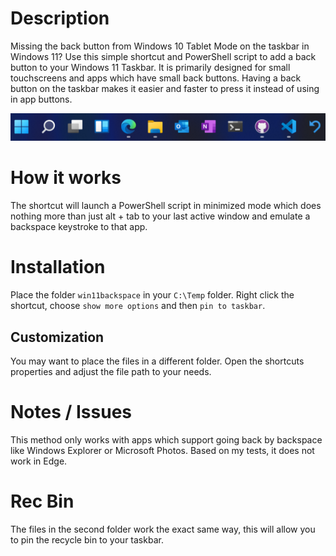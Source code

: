 # Description

Missing the back button from Windows 10 Tablet Mode on the taskbar in Windows 11?
Use this simple shortcut and PowerShell script to add a back button to your Windows 11 Taskbar.
It is primarily designed for small touchscreens and apps which have small back buttons. Having a back button on the taskbar makes it easier and faster to press it instead of using in app buttons.

![Taskbar](taskbar.png)

# How it works
The shortcut will launch a PowerShell script in minimized mode which does nothing more than just alt + tab to your last active window and emulate a backspace keystroke to that app.

# Installation
Place the folder `win11backspace` in your `C:\Temp` folder. Right click the shortcut, choose `show more options` and then `pin to taskbar`.

## Customization
You may want to place the files in a different folder. Open the shortcuts properties and adjust the file path to your needs.

# Notes / Issues
This method only works with apps which support going back by backspace like Windows Explorer or Microsoft Photos. Based on my tests, it does not work in Edge.

# Rec Bin
The files in the second folder work the exact same way, this will allow you to pin the recycle bin to your taskbar.